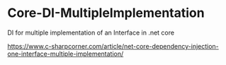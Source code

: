 # Core-DI-MultipleImplementation
DI for multiple implementation of an Interface in .net core

https://www.c-sharpcorner.com/article/net-core-dependency-injection-one-interface-multiple-implementation/
